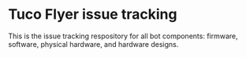 # Tuco Flyer issue tracking

This is the issue tracking respository for all bot components: firmware, software, physical hardware, and hardware designs.
